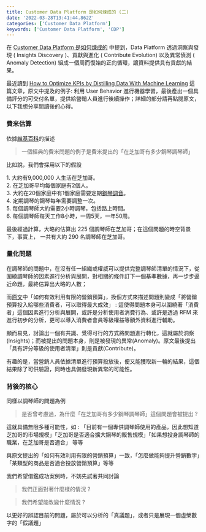 ```yaml
---
title: Customer Data Platform 是如何煉成的 (二)
date: '2022-03-28T13:41:44.862Z'
categories: ['Customer Data Platform']
keywords: ['Customer Data Platform', 'CDP']
---
```


在 [Customer Data Platform 是如何煉成的](https://zhengwei-liu.medium.com/customer-data-platform-%E6%98%AF%E5%A6%82%E4%BD%95%E7%85%89%E6%88%90%E7%9A%84-543345154e09?source=user_profile---------0-------------------------------) 中提到，Data Platform 透過洞察與發現 ( Insights Discovery )、貢獻與進化 ( Contribute Evolution) 以及異常偵測 ( Anomaly Detection) 組成一個周而復始的正向循環，讓資料提供具有貢獻的結果。

最近讀到 [How to Optimize KPIs by Distilling Data With Machine Learning](https://accutics.com/how-to-optimize-kpis-by-distilling-data/) 這篇文章，原文中提及的例子: 利用 User Behavior 進行機器學習，最後產出一個具備評分的可交付名單，提供給營銷人員進行後續操作；詳細的部分請再點閱原文，以下我想分享閱讀後的心得。

### 費米估算

依據[維基百科](https://zh.wikipedia.org/wiki/%E8%B4%B9%E7%B1%B3%E9%97%AE%E9%A2%98)的描述

> 一個經典的費米問題的例子是費米提出的「在芝加哥有多少鋼琴調琴師」

比如說，我們會採用以下的假設

1\. 大約有9,000,000 人生活在芝加哥。  
2\. 在芝加哥平均每個家庭有2個人。  
3\. 大約在20個家庭中有1個家庭需要定期[鋼琴調音](https://zh.wikipedia.org/w/index.php?title=%E9%8B%BC%E7%90%B4%E8%AA%BF%E9%9F%B3&action=edit&redlink=1)。  
4\. 定期調琴的鋼琴每年需要調整一次。  
5\. 每個調琴師大約需要2小時調琴，包括路上時間。  
6\. 每個調琴師每天工作8小時，一周5天，一年50周。

最後經過計算，大略的估算出 225 個調琴師在芝加哥；在這個問題的時空背景下，事實上， 一共有大約 290 名調琴師在芝加哥。

### 量化問題

在調琴師的問題中，在沒有任一組織或權威可以提供完整調琴師清單的情況下，從圍繞調琴師的因素進行分析與展開，對相關的條件訂下一個基準數據，再一步步逼近命題，最終估算出大略的人數；

而[原文](https://accutics.com/how-to-optimize-kpis-by-distilling-data/)中「如何有效利用有限的營銷預算」，換個方式來描述問題則變成「將營銷預算投入給哪些消費者，可以取得最大成效」 : 這使得問題本身可以圍繞著「消費者」這個因素進行分析與展開，或許是分析使用者消費行為、或許是透過 RFM 來進行初步的分析，更可以導入消費者會員等級權益等額外資料進行輔助。

顯而易見，討論出一個有共識、覺得可行的方式將問題進行轉化，這就屬於洞察(Insights)；而被提出的問題本身，則是被發現的異常(Anomaly)。原文最後提出「具有評分等級的使用者清單」則是貢獻(Contribute)。

有趣的是，當營銷人員依據清單進行預算投放後，便又能獲取新一輪的結果，這個結果除了可供驗證，同時也具備發現新異常的可能性。

### 背後的核心

同樣以調琴師的問題為例

> 是否曾考慮過，為什麼「在芝加哥有多少鋼琴調琴師」這個問題會被提出 ?

這就具備無限多種可能性，如 : 「目前有一個專供調琴師使用的產品，因此想知道芝加哥的市場規模」「芝加哥是否適合擴大鋼琴的販售規模」「如果想投身調琴師的職業，在芝加哥是否適合」 等等

與原文提出的「如何有效利用有限的營銷預算」一致，「怎麼做能夠提升營銷數字」「某類型的商品是否適合投放營銷預算」等等

我們希望借鑑成功案例時，不妨先試著共同討論

> 我們正面對著什麼樣的情況 ?

> 我們希望能改變什麼情況 ?

以更好的辨認目前的問題，屬於可以分析的「真議題」，或者只是展現一個虛榮數字的「假議題」